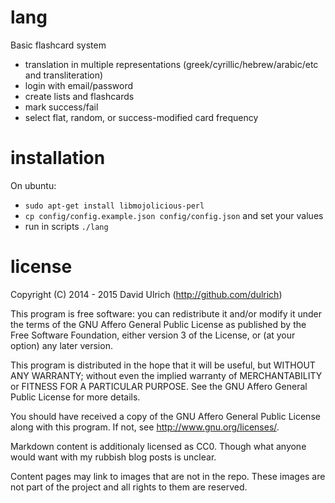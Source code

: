 # lang

Basic flashcard system
* translation in multiple representations (greek/cyrillic/hebrew/arabic/etc and transliteration)
* login with email/password
* create lists and flashcards
* mark success/fail
* select flat, random, or success-modified card frequency


# installation

On ubuntu:
* `sudo apt-get install libmojolicious-perl`
* `cp config/config.example.json config/config.json` and set your values
* run in scripts `./lang`

# license

Copyright (C) 2014 - 2015  David Ulrich (http://github.com/dulrich)

This program is free software: you can redistribute it and/or modify
it under the terms of the GNU Affero General Public License as
published by the Free Software Foundation, either version 3 of the
License, or (at your option) any later version.

This program is distributed in the hope that it will be useful,
but WITHOUT ANY WARRANTY; without even the implied warranty of
MERCHANTABILITY or FITNESS FOR A PARTICULAR PURPOSE.  See the
GNU Affero General Public License for more details.

You should have received a copy of the GNU Affero General Public License
along with this program.  If not, see <http://www.gnu.org/licenses/>.

Markdown content is additionaly licensed as CC0.
Though what anyone would want with my rubbish blog posts is unclear.

Content pages may link to images that are not in the repo.
These images are not part of the project and all rights to them are reserved.
